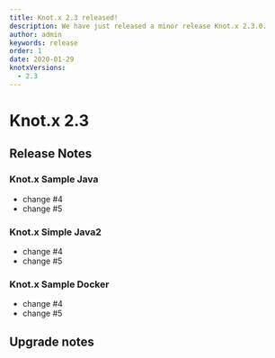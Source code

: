 ```yaml
---
title: Knot.x 2.3 released!
description: We have just released a minor release Knot.x 2.3.0.
author: admin
keywords: release
order: 1
date: 2020-01-29
knotxVersions:
  - 2.3
---
```


# Knot.x 2.3


## Release Notes

### Knot.x Sample Java
- change #4
- change #5

### Knot.x Simple Java2
- change #4
- change #5

### Knot.x Sample Docker
- change #4
- change #5



## Upgrade notes